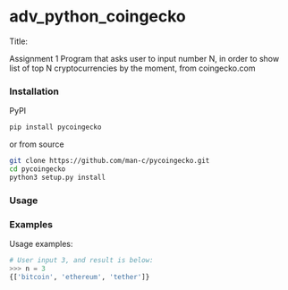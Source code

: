 # adv_python_coingecko
Title:

Assignment 1 
Program that asks user to input number N, in order to show list of top N cryptocurrencies by the moment, from coingecko.com 

### Installation
PyPI
```bash
pip install pycoingecko
```
or from source
```bash
git clone https://github.com/man-c/pycoingecko.git
cd pycoingecko
python3 setup.py install
```

### Usage
### Examples



Usage examples:
```python
# User input 3, and result is below:
>>> n = 3
{['bitcoin', 'ethereum', 'tether']}



